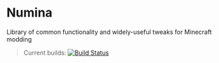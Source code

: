 Numina
======

Library of common functionality and widely-useful tweaks for Minecraft modding

>Current builds: [![Build Status](https://jenkins.qmxtech.com/job/Open-Source.Numina/badge/icon)](https://jenkins.qmxtech.com/job/Open-Source.Numina/)
